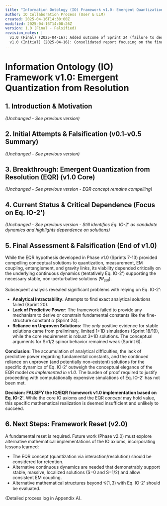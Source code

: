 ```yaml
---
title: "Information Ontology (IO) Framework v1.0: Emergent Quantization from Resolution"
author: IO Collaboration Process (User & LLM)
created: 2025-04-16T14:30:00Z
modified: 2025-04-16T14:08:26Z
version: 1.0 (Final - Falsified)
revision_notes: |
  v1.0 (Final) (2025-04-16): Added outcome of Sprint 24 (failure to derive alpha). Concluded that the accumulation of analytical difficulties and lack of compelling evidence for the dynamics (Eq. IO-2') supporting necessary solutions, despite the conceptual appeal of EQR, necessitates falsifying this specific implementation. Decision made to reset and explore alternatives in v2.0.
  v1.0 (Initial) (2025-04-16): Consolidated report focusing on the final EQR framework emerging from the v0.1-v1.0 exploration. Summarized background, failed paths (briefly), the EQR breakthrough, its implications, and the critical next steps/roadmap. Detailed process moved to Appendix_A_IO_v0.1-v1.0_ProcessLog.md.
---
```


# Information Ontology (IO) Framework v1.0: Emergent Quantization from Resolution

## 1. Introduction & Motivation
*(Unchanged - See previous version)*

## 2. Initial Attempts & Falsification (v0.1-v0.5 Summary)
*(Unchanged - See previous version)*

## 3. Breakthrough: Emergent Quantization from Resolution (EQR) (v1.0 Core)
*(Unchanged - See previous version - EQR concept remains compelling)*

## 4. Current Status & Critical Dependence (Focus on Eq. IO-2')
*(Unchanged - See previous version - Still identifies Eq. IO-2' as candidate dynamics and highlights dependence on solutions)*

## 5. Final Assessment & Falsification (End of v1.0)

While the EQR hypothesis developed in Phase v1.0 (Sprints 7-13) provided compelling conceptual solutions to quantization, measurement, EM coupling, entanglement, and gravity links, its viability depended critically on the underlying continuous dynamics (tentatively Eq. IO-2') supporting the necessary stable, non-perturbative solutions ($\mathbf{\Psi}_{sol}$).

Subsequent analysis revealed significant problems with relying on Eq. IO-2':
*   **Analytical Intractability:** Attempts to find exact analytical solutions failed (Sprint 20).
*   **Lack of Predictive Power:** The framework failed to provide any mechanism to derive or constrain fundamental constants like the fine-structure constant $\alpha$ (Sprint 24).
*   **Reliance on Unproven Solutions:** The *only* positive evidence for stable solutions came from preliminary, limited 1+1D simulations (Sprint 18/19), while the core requirement is robust 3+1D solutions. The conceptual arguments for S=1/2 spinor behavior remained weak (Sprint 6).

**Conclusion:** The accumulation of analytical difficulties, the lack of predictive power regarding fundamental constants, and the continued reliance on unproven (and potentially non-existent) solutions for the specific dynamics of Eq. IO-2' outweigh the conceptual elegance of the EQR model *as implemented in v1.0*. The burden of proof required to justify proceeding with computationally expensive simulations of Eq. IO-2' has not been met.

**Decision:** **FALSIFY the IO/EQR framework v1.0 implementation based on Eq. IO-2'.** While the core IO axioms and the EQR *concept* may hold value, this specific mathematical realization is deemed insufficient and unlikely to succeed.

## 6. Next Steps: Framework Reset (v2.0)

A fundamental reset is required. Future work (Phase v2.0) must explore alternative mathematical implementations of the IO axioms, incorporating lessons learned:
*   The EQR concept (quantization via interaction/resolution) should be considered for retention.
*   Alternative continuous dynamics are needed that demonstrably support stable, massive, localized solutions (S=0 and S=1/2) and allow consistent EM coupling.
*   Alternative mathematical structures beyond $\mathcal{G}(1,3)$ with Eq. IO-2' should be evaluated.

(Detailed process log in Appendix A).